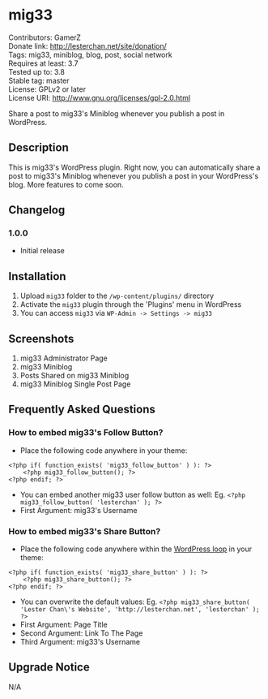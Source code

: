 # mig33
Contributors: GamerZ  
Donate link: http://lesterchan.net/site/donation/  
Tags: mig33, miniblog, blog, post, social network  
Requires at least: 3.7  
Tested up to: 3.8  
Stable tag: master  
License: GPLv2 or later  
License URI: http://www.gnu.org/licenses/gpl-2.0.html  

Share a post to mig33's Miniblog whenever you publish a post in WordPress.

## Description

This is mig33's WordPress plugin. Right now, you can automatically share a post to mig33's Miniblog whenever you publish a post in your WordPress's blog. More features to come soon.

## Changelog

### 1.0.0
* Initial release

## Installation

1. Upload `mig33` folder to the `/wp-content/plugins/` directory
2. Activate the `mig33` plugin through the 'Plugins' menu in WordPress
3. You can access `mig33` via `WP-Admin -> Settings -> mig33`

## Screenshots

1. mig33 Administrator Page
2. mig33 Miniblog
3. Posts Shared on mig33 Miniblog
4. mig33 Miniblog Single Post Page

## Frequently Asked Questions

### How to embed mig33's Follow Button?
* Place the following code anywhere in your theme:
```
<?php if( function_exists( 'mig33_follow_button' ) ): ?>  
	<?php mig33_follow_button(); ?>  
<?php endif; ?>
```
* You can embed another mig33 user follow button as well: Eg. `<?php mig33_follow_button( 'lesterchan' ); ?>`
* First Argument: mig33's Username

### How to embed mig33's Share Button?
* Place the following code anywhere within the [WordPress loop](http://codex.wordpress.org/The_Loop "WordPress Loop") in your theme:
```
<?php if( function_exists( 'mig33_share_button' ) ): ?>  
	<?php mig33_share_button(); ?>  
<?php endif; ?>
```
* You can overwrite the default values: Eg.  `<?php mig33_share_button( 'Lester Chan\'s Website', 'http://lesterchan.net', 'lesterchan' ); ?>`
* First Argument: Page Title
* Second Argument: Link To The Page
* Third Argument: mig33's Username

## Upgrade Notice

N/A
